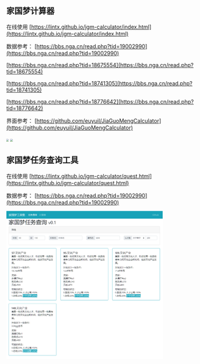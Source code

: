 ## 家国梦计算器

在线使用
[https://lintx.github.io/jgm-calculator/index.html](https://lintx.github.io/jgm-calculator/index.html)

数据参考：
[https://bbs.nga.cn/read.php?tid=19002990](https://bbs.nga.cn/read.php?tid=19002990)

[https://bbs.nga.cn/read.php?tid=18675554](https://bbs.nga.cn/read.php?tid=18675554)

[https://bbs.nga.cn/read.php?tid=18741305](https://bbs.nga.cn/read.php?tid=18741305)

[https://bbs.nga.cn/read.php?tid=18776642](https://bbs.nga.cn/read.php?tid=18776642)

界面参考：
[https://github.com/euyuil/JiaGuoMengCalculator](https://github.com/euyuil/JiaGuoMengCalculator)

<img src="./screenshot/screenshot.png" style="zoom:40%" />
<img src="./screenshot/screenshot1.png" style="zoom:40%" />


## 家国梦任务查询工具
在线使用
[https://lintx.github.io/jgm-calculator/quest.html](https://lintx.github.io/jgm-calculator/quest.html)

数据参考：
[https://bbs.nga.cn/read.php?tid=19002990](https://bbs.nga.cn/read.php?tid=19002990)

<img src="./screenshot/quest.png" style="zoom:40%" />